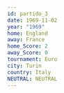 ```yaml
---
id: partido_3
date: 1969-11-02
year: "1969"
home: England
away: France
home_Score: 2
away_Score: 0
tournament: Euro
city: Turin
country: Italy
NEUTRAL: NEUTRAL
---
```


